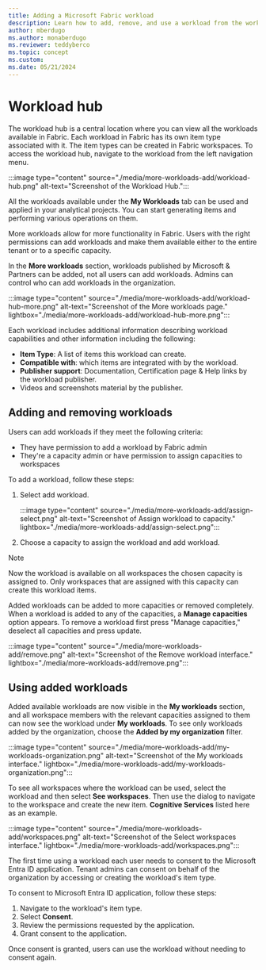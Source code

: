 ```yaml
---
title: Adding a Microsoft Fabric workload
description: Learn how to add, remove, and use a workload from the workload hub.
author: mberdugo
ms.author: monaberdugo
ms.reviewer: teddyberco
ms.topic: concept
ms.custom:
ms.date: 05/21/2024
---
```


# Workload hub

The workload hub is a central location where you can view all the workloads available in Fabric. Each workload in Fabric has its own item type associated with it. The item types can be created in Fabric workspaces. To access the workload hub, navigate to the workload from the left navigation menu.

:::image type="content" source="./media/more-workloads-add/workload-hub.png" alt-text="Screenshot of the Workload Hub.":::

All the workloads available under the **My Workloads** tab can be used and applied in your analytical projects. You can start generating items and performing various operations on them.

More workloads allow for more functionality in Fabric. Users with the right permissions can add workloads and make them available either to the entire tenant or to a specific capacity.

In the **More workloads** section, workloads published by Microsoft & Partners can be added, not all users can add workloads. Admins can control who can add workloads in the organization.

:::image type="content" source="./media/more-workloads-add/workload-hub-more.png" alt-text="Screenshot of the More workloads page." lightbox="./media/more-workloads-add/workload-hub-more.png":::

Each workload includes additional information describing workload capabilities and other information including the following:

* **Item Type**: A list of items this workload can create.
* **Compatible with**: which items are integrated with by the workload.
* **Publisher support**: Documentation, Certification page & Help links by the workload publisher.
* Videos and screenshots material by the publisher.

## Adding and removing workloads

Users can add workloads if they meet the following criteria:

* They have permission to add a workload by Fabric admin
* They're a capacity admin or have permission to assign capacities to workspaces

To add a workload, follow these steps:

1. Select add workload.

   :::image type="content" source="./media/more-workloads-add/assign-select.png" alt-text="Screenshot of Assign workload to capacity." lightbox="./media/more-workloads-add/assign-select.png":::

1. Choose a capacity to assign the workload and add workload.

> [!NOTE]
>Now the workload is available on all workspaces the chosen capacity is assigned to. Only workspaces that are assigned with this capacity can create this workload items.

Added workloads can be added to more capacities or removed completely. When a workload is added to any of the capacities, a **Manage capacities** option appears.
To remove a workload first press "Manage capacities," deselect all capacities and press update.

:::image type="content" source="./media/more-workloads-add/remove.png" alt-text="Screenshot of the Remove workload interface." lightbox="./media/more-workloads-add/remove.png":::

## Using added workloads

Added available workloads are now visible in the **My workloads** section, and all workspace members with the relevant capacities assigned to them can now see the workload under **My workloads**.
To see only workloads added by the organization, choose the **Added by my organization** filter.

:::image type="content" source="./media/more-workloads-add/my-workloads-organization.png" alt-text="Screenshot of the My workloads interface." lightbox="./media/more-workloads-add/my-workloads-organization.png":::

To see all workspaces where the workload can be used, select the workload and then select **See workspaces**. Then use the dialog to navigate to the workspace and create the new item. **Cognitive Services** listed here as an example.

:::image type="content" source="./media/more-workloads-add/workspaces.png" alt-text="Screenshot of the Select workspaces interface." lightbox="./media/more-workloads-add/workspaces.png":::

The first time using a workload each user needs to consent to the Microsoft Entra ID application. Tenant admins can consent on behalf of the organization by accessing or creating the workload's item type.

To consent to Microsoft Entra ID application, follow these steps:

1. Navigate to the workload's item type.
1. Select **Consent**.
1. Review the permissions requested by the application.
1. Grant consent to the application.

Once consent is granted, users can use the workload without needing to consent again.
